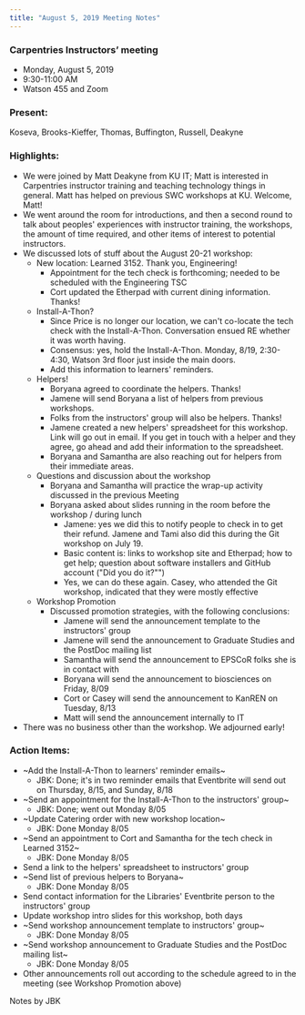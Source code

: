 ```yaml
---
title: "August 5, 2019 Meeting Notes"
---
```

### Carpentries Instructors’ meeting
- Monday, August 5, 2019
- 9:30-11:00 AM
- Watson 455 and Zoom

### Present:
Koseva, Brooks-Kieffer, Thomas, Buffington, Russell, Deakyne

### Highlights:
- We were joined by Matt Deakyne from KU IT; Matt is interested in Carpentries instructor training and teaching technology things in general. Matt has helped on previous SWC workshops at KU. Welcome, Matt!
- We went around the room for introductions, and then a second round to talk about peoples' experiences with instructor training, the workshops, the amount of time required, and other items of interest to potential instructors.
- We discussed lots of stuff about the August 20-21 workshop:
  - New location: Learned 3152. Thank you, Engineering!
    - Appointment for the tech check is forthcoming; needed to be scheduled with the Engineering TSC
    - Cort updated the Etherpad with current dining information. Thanks!
  - Install-A-Thon?
    - Since Price is no longer our location, we can't co-locate the tech check with the Install-A-Thon. Conversation ensued RE whether it was worth having.
    - Consensus: yes, hold the Install-A-Thon. Monday, 8/19, 2:30-4:30, Watson 3rd floor just inside the main doors.
    - Add this information to learners' reminders.
  - Helpers!
    - Boryana agreed to coordinate the helpers. Thanks!
    - Jamene will send Boryana a list of helpers from previous workshops.
    - Folks from the instructors' group will also be helpers. Thanks!
    - Jamene created a new helpers' spreadsheet for this workshop. Link will go out in email. If you get in touch with a helper and they agree, go ahead and add their information to the spreadsheet.
    - Boryana and Samantha are also reaching out for helpers from their immediate areas.
  - Questions and discussion about the workshop
    - Boryana and Samantha will practice the wrap-up activity discussed in the previous Meeting
    - Boryana asked about slides running in the room before the workshop / during lunch
      - Jamene: yes we did this to notify people to check in to get their refund. Jamene and Tami also did this during the Git workshop on July 19.
      - Basic content is: links to workshop site and Etherpad; how to get help; question about software installers and GitHub account ("Did you do it?"")
      - Yes, we can do these again. Casey, who attended the Git workshop, indicated that they were mostly effective
  - Workshop Promotion
    - Discussed promotion strategies, with the following conclusions:
      - Jamene will send the announcement template to the instructors' group
      - Jamene will send the announcement to Graduate Studies and the PostDoc mailing list
      - Samantha will send the announcement to EPSCoR folks she is in contact with
      - Boryana will send the announcement to biosciences on Friday, 8/09
      - Cort or Casey will send the announcement to KanREN on Tuesday, 8/13
      - Matt will send the announcement internally to IT
- There was no business other than the workshop. We adjourned early!

### Action Items:
- ~Add the Install-A-Thon to learners' reminder emails~
  - JBK: Done; it's in two reminder emails that Eventbrite will send out on Thursday, 8/15, and Sunday, 8/18
- ~Send an appointment for the Install-A-Thon to the instructors' group~
  - JBK: Done; went out Monday 8/05
- ~Update Catering order with new workshop location~  
  - JBK: Done Monday 8/05
- ~Send an appointment to Cort and Samantha for the tech check in Learned 3152~
  - JBK: Done Monday 8/05
- Send a link to the helpers' spreadsheet to instructors' group
- ~Send list of previous helpers to Boryana~
  - JBK: Done Monday 8/05
- Send contact information for the Libraries' Eventbrite person to the instructors' group
- Update workshop intro slides for this workshop, both days
- ~Send workshop announcement template to instructors' group~
  - JBK: Done Monday 8/05
- ~Send workshop announcement to Graduate Studies and the PostDoc mailing list~
  - JBK: Done Monday 8/05
- Other announcements roll out according to the schedule agreed to in the meeting (see Workshop Promotion above)


Notes by JBK
